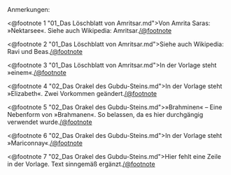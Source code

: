 <div class="anmerkungen">Anmerkungen:</div>

<@footnote 1 "01_Das Löschblatt von Amritsar.md">Von Amrita Saras: »Nektarsee«.
Siehe auch Wikipedia: Amritsar.</@footnote>

<@footnote 2 "01_Das Löschblatt von Amritsar.md">Siehe auch Wikipedia: Ravi und
Beas.</@footnote>

<@footnote 3 "01_Das Löschblatt von Amritsar.md">In der Vorlage steht
»einem«.</@footnote>

<@footnote 4 "02_Das Orakel des Gubdu-Steins.md">In der Vorlage steht
»Elizabeth«. Zwei Vorkommen geändert.</@footnote>

<@footnote 5 "02_Das Orakel des Gubdu-Steins.md">»Brahminen« – Eine Nebenform
von »Brahmanen«. So belassen, da es hier durchgängig verwendet
wurde.</@footnote>

<@footnote 6 "02_Das Orakel des Gubdu-Steins.md">In der Vorlage steht
»Mariconnay«.</@footnote>

<@footnote 7 "02_Das Orakel des Gubdu-Steins.md">Hier fehlt eine Zeile in der
Vorlage. Text sinngemäß ergänzt.</@footnote>

